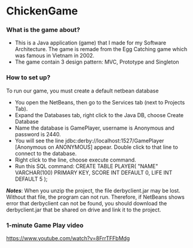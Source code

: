 # ChickenGame

### What is the game about?
* This is a Java application (game) that I made for my Software Architecture. The game is remade from the Egg Catching game which was famous in Vietnam in 2002. 
* The game contain 3 design pattern: MVC, Prototype and Singleton

### How to set up?
To run our game, you must create a default netbean database
* You open the NetBeans, then go to the Services tab (next to Projects Tab).
* Expand the Databases tab, right click to the Java DB, choose Create Database
* Name the database is GamePlayer, username is Anonymous and password is 2440.
* You will see the line jdbc:derby://localhost:1527/GamePlayer [Anonymous on ANONYMOUS] appear. Double click to that line to connect to the database.
* Right click to the line, choose execute command.
* Run this SQL command: 
CREATE TABLE PLAYER(
    "NAME" VARCHAR(100) PRIMARY KEY,
    SCORE INT DEFAULT 0,
    LIFE INT DEFAULT 5
);

**_Notes_**: When you unzip the project, the file derbyclient.jar may be lost. Without that file, the program can not run. Therefore, if NetBeans shows error that derbyclient can not be found, you should download the derbyclient.jar that be shared on drive and link it to the project.

### 1-minute Game Play video
https://www.youtube.com/watch?v=8FrrTFFbMdg
